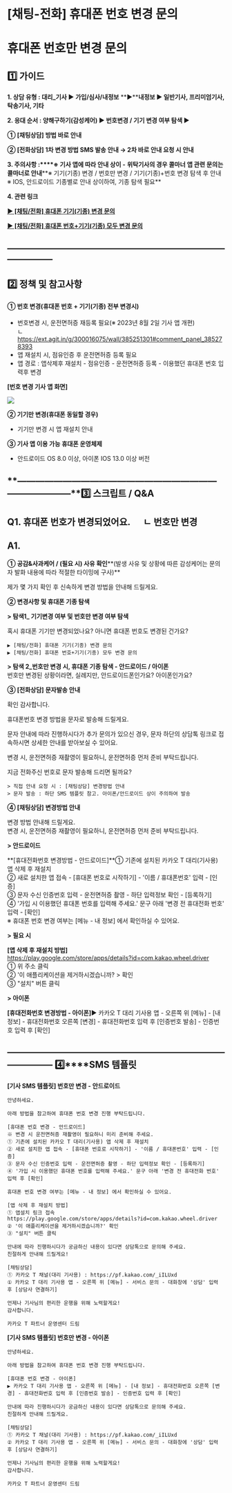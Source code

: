 # [채팅-전화] 휴대폰 번호 변경 문의

**휴대폰 번호만 변경 문의**
=================

**1️⃣ 가이드**
-----------

**1. 상담 유형 : 대리\_기사 ▶ 가입/심사/내정보** **▶****내정보 ▶ 일반기사, 프리미엄기사, 탁송기사, 기타**

**2. 응대 순서 : **양해구하기(감성케어)** ▶ 번호변경 / 기기 변경 여부 탐색 ▶**

**① [채팅상담] 방법 바로 안내**

**② [전화상담] 1차 변경 방법 SMS 발송 안내 → 2차 바로 안내 요청 시 안내**

**3. 주의사항 :****※ 기사 앱에 따라 안내 상이 -** **위탁기사의 경우 콜마너 앱 관련 문의는 콜마너로 안내****※ 기기(기종) 변경 / 번호만 변경 / 기기(기종)+번호 변경 탐색 후 안내  
※ IOS, 안드로이드 기종별로 안내 상이하여, 기종 탐색 필요**

**4. 관련 링크**

**[▶ [채팅/전화] 휴대폰 기기(기종) 변경 문의](https://kakaomobilitysupport.zendesk.com/hc/ko/articles/30832851536153)**

**[▶ [채팅/전화] 휴대폰 번호+기기(기종) 모두 변경 문의](https://kakaomobilitysupport.zendesk.com/hc/ko/articles/30834014449305)**

**―****―****―****―****―****―****―****―****―****―****―****―****―****―****―****―****―****―****―****―****―****―****―****―****―****―****―****―****―**
-------------------------------------------------------------------------------------------------------------------------------------------------

**2️⃣ 정책 및 참고사항**
-----------------

#### **① 번호 변경(휴대폰 번호 + 기기(기종) 전부 변경시)**

* 번호변경 시, 운전면허증 재등록 필요(※ 2023년 8월 2일 기사 앱 개편)  
  ㄴ <https://ext.agit.in/g/300016075/wall/385251301#comment_panel_385278393>
* 앱 재설치 시, 점유인증 후 운전면허증 등록 필요
* 앱 경로 : 앱삭제후 재설치 - 점유인증 - 운전면허증 등록 - 이용했던 휴대폰 번호 입력후 변경

**[번호 변경 기사 앱 화면]**

![](https://kakaomobilitysupport.zendesk.com/hc/article_attachments/32249431098777)

**② 기기만 변경(휴대폰 동일할 경우)**

* 기기만 변경 시 앱 재설치 안내

**③ 기사 앱 이용 가능 휴대폰 운영체제**

* 안드로이드 OS 8.0 이상, 아이폰 IOS 13.0 이상 버전

**―****―****―****―****―****―****―****―****―****―****―****―****―****―****―****―****―****―****―****―****―****―****―****―****―****―****―****―****―****3️⃣ 스크립트 / Q&A**
-------------------------------------------------------------------------------------------------------------------------------------------------------------------

**Q1. 휴대폰 번호가 변경되었어요.      ㄴ 번호만 변경**
-------------------------------------

**A1.**
-------

**① 공감&사과케어 / (필요 시) 사유 확인****(발생 사유 및 상황에 따른 감성케어는 문의자 발화 내용에 따라 적절한 타이밍에 구사)**

제가 몇 가지 확인 후 신속하게 변경 방법을 안내해 드릴게요.

**② 변경사항 및 휴대폰 기종 탐색**

**> 탐색1\_ 기기변경 여부 및 번호만 변경 여부 탐색**

혹시 휴대폰 기기만 변경되었나요? 아니면 휴대폰 번호도 변경된 건가요?

```
▶ [채팅/전화] 휴대폰 기기(기종) 변경 문의  
▶ [채팅/전화] 휴대폰 번호+기기(기종) 모두 변경 문의
```

**> 탐색 2\_번호만 변경 시, 휴대폰 기종 탐색 - 안드로이드 / 아이폰**  
번호만 변경된 상황이라면, 실례지만, 안드로이드폰인가요? 아이폰인가요?

**③ [전화상담] 문자발송 안내**

확인 감사합니다.

휴대폰번호 변경 방법을 문자로 발송해 드릴게요.

문자 안내에 따라 진행하시다가 추가 문의가 있으신 경우, 문자 하단의 상담톡 링크로 접속하시면 상세한 안내를 받아보실 수 있어요.

변경 시, 운전면허증 재촬영이 필요하니, 운전면허증 먼저 준비 부탁드립니다.

지금 전화주신 번호로 문자 발송해 드리면 될까요?

```
> 직접 안내 요청 시 : [채팅상담] 변경방법 안내  
> 문자 발송 : 하단 SMS 템플릿 참고. 아이폰/안드로이드 상이 주의하여 발송
```

**④ [채팅상담] 변경방법 안내**

변경 방법 안내해 드릴게요.  
변경 시, 운전면허증 재촬영이 필요하니, 운전면허증 먼저 준비 부탁드립니다.

**> 안드로이드**

**[휴대전화번호 변경방법 - 안드로이드]**① 기존에 설치된 카카오 T 대리(기사용) 앱 삭제 후 재설치  
② 새로 설치한 앱 접속 - [휴대폰 번호로 시작하기] - '이름 / 휴대폰번호' 입력 - [인증]  
③ 문자 수신 인증번호 입력 - 운전면허증 촬영 - 하단 입력정보 확인 - [등록하기]  
④ '가입 시 이용했던 휴대폰 번호를 입력해 주세요.' 문구 아래 '변경 전 휴대전화 번호' 입력 - [확인]  
※ 휴대폰 번호 변경 여부는 [메뉴 - 내 정보] 에서 확인하실 수 있어요.

**> 필요 시**

**[앱 삭제 후 재설치 방법]**  
https://play.google.com/store/apps/details?id=com.kakao.wheel.driver  
① 위 주소 클릭  
② '이 애플리케이션을 제거하시겠습니까? > 확인  
③ "설치" 버튼 클릭

**> 아이폰**

**[휴대전화번호 변경방법 - 아이폰]**▶ 카카오 T 대리 기사용 앱 - 오른쪽 위 [메뉴] - [내 정보] - 휴대전화번호 오른쪽 [변경] - 휴대전화번호 입력 후 [인증번호 발송] - 인증번호 입력 후 [확인]

**―****―****―****―****―****―****―****―****―****―****―****―****―****―****―****―****―****―****―****―****―****―****―****―****―****―****―****―****―** **4️⃣****SMS 템플릿**
--------------------------------------------------------------------------------------------------------------------------------------------------------------------

**[기사 SMS 템플릿] 번호만 변경 - 안드로이드**

```
안녕하세요.  
  
아래 방법을 참고하여 휴대폰 번호 변경 진행 부탁드립니다.  
  
[휴대폰 번호 변경 - 안드로이드]  
※ 변경 시 운전면허증 재촬영이 필요하니 미리 준비해 주세요.  
① 기존에 설치된 카카오 T 대리(기사용) 앱 삭제 후 재설치  
② 새로 설치한 앱 접속 - [휴대폰 번호로 시작하기] - '이름 / 휴대폰번호' 입력 - [인증]  
③ 문자 수신 인증번호 입력 - 운전면허증 촬영 - 하단 입력정보 확인 - [등록하기]  
④ '가입 시 이용했던 휴대폰 번호를 입력해 주세요.' 문구 아래 '변경 전 휴대전화 번호' 입력 후 [확인]  
  
휴대폰 번호 변경 여부는 [메뉴 - 내 정보] 에서 확인하실 수 있어요.  
  
[앱 삭제 후 재설치 방법]  
① 앱설치 링크 접속  
https://play.google.com/store/apps/details?id=com.kakao.wheel.driver  
② '이 애플리케이션을 제거하시겠습니까?' 확인  
③ "설치" 버튼 클릭  
  
안내에 따라 진행하시다가 궁금하신 내용이 있다면 상담톡으로 문의해 주세요.  
친절하게 안내해 드릴게요!  
  
[채팅상담]  
① 카카오 T 채널(대리 기사용) : https://pf.kakao.com/_iILUxd  
① 카카오 T 대리 기사용 앱 - 오른쪽 위 [메뉴] - 서비스 문의 - 대화창에 '상담' 입력 후 [상담사 연결하기]  
  
언제나 기사님의 편리한 운행을 위해 노력할게요!  
감사합니다.  
  
카카오 T 파트너 운영센터 드림
```

**[기사 SMS 템플릿] 번호만 변경 - 아이폰**

```
안녕하세요.  
  
아래 방법을 참고하여 휴대폰 번호 변경 진행 부탁드립니다.  
  
[휴대폰 번호 변경 - 아이폰]  
▶ 카카오 T 대리 기사용 앱 - 오른쪽 위 [메뉴] - [내 정보] - 휴대전화번호 오른쪽 [변경] - 휴대전화번호 입력 후 [인증번호 발송] - 인증번호 입력 후 [확인]  
  
안내에 따라 진행하시다가 궁금하신 내용이 있다면 상담톡으로 문의해 주세요.  
친절하게 안내해 드릴게요.  
  
[채팅상담]  
① 카카오 T 채널(대리 기사용) : https://pf.kakao.com/_iILUxd  
② 카카오 T 대리 기사용 앱 - 오른쪽 위 [메뉴] - 서비스 문의 - 대화창에 '상담' 입력 후 [상담사 연결하기]  
  
언제나 기사님의 편리한 운행을 위해 노력할게요!  
감사합니다.  
  
카카오 T 파트너 운영센터 드림
```